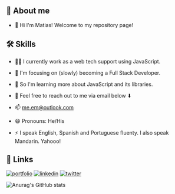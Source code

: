 
## 🚀 About me
- 👋 Hi I'm Matias! Welcome to my repository page!

## 🛠 Skills
- 👩‍💻 I currently work as a web tech support using JavaScript.
- 🧠 I'm focusing on (slowly) becoming a Full Stack Developer.
- 🤔 So I'm learning more about JavaScript and its libraries.
- 💬 Feel free to reach out to me via email below ⬇
- 📫 me.em@outlook.com
- 😄 Pronouns: He/His

- ⚡️ I speak English, Spanish and Portuguese fluenty. I also speak Mandarin. Yahooo!

## 🔗 Links
[![portfolio](https://img.shields.io/badge/my_portfolio-000?style=for-the-badge&logo=ko-fi&logoColor=white)](https://github.com/matiasdevs)
[![linkedin](https://img.shields.io/badge/linkedin-0A66C2?style=for-the-badge&logo=linkedin&logoColor=white)](https://www.linkedin.com/in/matias-ti/)
[![twitter](https://img.shields.io/badge/twitter-1DA1F2?style=for-the-badge&logo=twitter&logoColor=white)](https://twitter.com/amariyamatias)

![Anurag's GitHub stats](https://github-readme-stats.vercel.app/api?username=matiasdevs&show_icons=true&theme=transparent)
